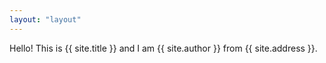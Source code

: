 ```yaml
---
layout: "layout"
---
```


Hello!
This is {{ site.title }} and I am {{ site.author }} from {{ site.address }}.